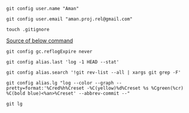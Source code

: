 ```git
git config user.name "Aman"
```

```git
git config user.email "aman.proj.rel@gmail.com"
```

```git
touch .gitignore
```

[Source of below command](https://stackoverflow.com/questions/61743148/where-is-git-reflog-expire-configuration-stored)

```git
git config gc.reflogExpire never
```

<!-- git config --global gc.reflogExpire never -->

```git
git config alias.last 'log -1 HEAD --stat'
```

```git
git config alias.search '!git rev-list --all | xargs git grep -F'
```

```git
git config alias.lg "log --color --graph --pretty=format:'%Cred%h%Creset -%C(yellow)%d%Creset %s %Cgreen(%cr) %C(bold blue)<%an>%Creset' --abbrev-commit --"
```

```git
git lg
```

<!-- [May it can help](https://stackoverflow.com/questions/5834014/lf-will-be-replaced-by-crlf-in-git-what-is-that-and-is-it-important) -->
